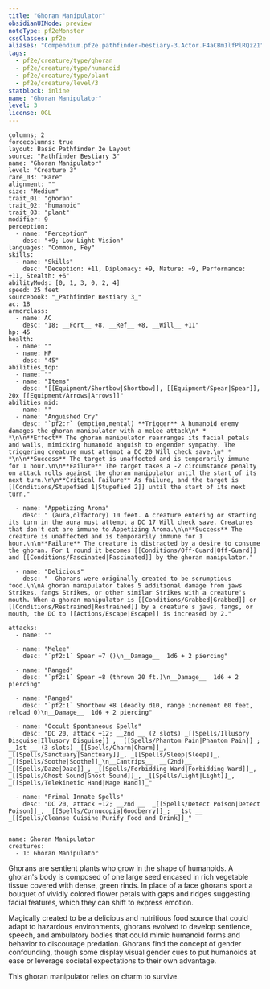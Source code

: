 ```yaml
---
title: "Ghoran Manipulator"
obsidianUIMode: preview
noteType: pf2eMonster
cssClasses: pf2e
aliases: "Compendium.pf2e.pathfinder-bestiary-3.Actor.F4aCBm1lfPlRQzZ1" 
tags:
  - pf2e/creature/type/ghoran
  - pf2e/creature/type/humanoid
  - pf2e/creature/type/plant
  - pf2e/creature/level/3
statblock: inline
name: "Ghoran Manipulator"
level: 3
license: OGL
---
```


```statblock
columns: 2
forcecolumns: true
layout: Basic Pathfinder 2e Layout
source: "Pathfinder Bestiary 3"
name: "Ghoran Manipulator"
level: "Creature 3"
rare_03: "Rare"
alignment: ""
size: "Medium"
trait_01: "ghoran"
trait_02: "humanoid"
trait_03: "plant"
modifier: 9
perception:
  - name: "Perception"
    desc: "+9; Low-Light Vision"
languages: "Common, Fey"
skills:
  - name: "Skills"
    desc: "Deception: +11, Diplomacy: +9, Nature: +9, Performance: +11, Stealth: +6"
abilityMods: [0, 1, 3, 0, 2, 4]
speed: 25 feet
sourcebook: "_Pathfinder Bestiary 3_"
ac: 18
armorclass:
  - name: AC
    desc: "18; __Fort__ +8, __Ref__ +8, __Will__ +11"
hp: 45
health:
  - name: ""
  - name: HP
    desc: "45"
abilities_top:
  - name: ""
  - name: "Items"
    desc: "[[Equipment/Shortbow|Shortbow]], [[Equipment/Spear|Spear]], 20x [[Equipment/Arrows|Arrows]]"
abilities_mid:
  - name: ""
  - name: "Anguished Cry"
    desc: "`pf2:r` (emotion,mental) **Trigger** A humanoid enemy damages the ghoran manipulator with a melee attack\n* * *\n\n**Effect** The ghoran manipulator rearranges its facial petals and wails, mimicking humanoid anguish to engender sympathy. The triggering creature must attempt a DC 20 Will check save.\n* * *\n\n**Success** The target is unaffected and is temporarily immune for 1 hour.\n\n**Failure** The target takes a -2 circumstance penalty on attack rolls against the ghoran manipulator until the start of its next turn.\n\n**Critical Failure** As failure, and the target is [[Conditions/Stupefied 1|Stupefied 2]] until the start of its next turn."

  - name: "Appetizing Aroma"
    desc: " (aura,olfactory) 10 feet. A creature entering or starting its turn in the aura must attempt a DC 17 Will check save. Creatures that don't eat are immune to Appetizing Aroma.\n\n**Success** The creature is unaffected and is temporarily immune for 1 hour.\n\n**Failure** The creature is distracted by a desire to consume the ghoran. For 1 round it becomes [[Conditions/Off-Guard|Off-Guard]] and [[Conditions/Fascinated|Fascinated]] by the ghoran manipulator."

  - name: "Delicious"
    desc: "  Ghorans were originally created to be scrumptious food.\n\nA ghoran manipulator takes 5 additional damage from jaws Strikes, fangs Strikes, or other similar Strikes with a creature's mouth. When a ghoran manipulator is [[Conditions/Grabbed|Grabbed]] or [[Conditions/Restrained|Restrained]] by a creature's jaws, fangs, or mouth, the DC to [[Actions/Escape|Escape]] is increased by 2."

attacks:
  - name: ""

  - name: "Melee"
    desc: "`pf2:1` Spear +7 ()\n__Damage__  1d6 + 2 piercing"

  - name: "Ranged"
    desc: "`pf2:1` Spear +8 (thrown 20 ft.)\n__Damage__  1d6 + 2 piercing"

  - name: "Ranged"
    desc: "`pf2:1` Shortbow +8 (deadly d10, range increment 60 feet, reload 0)\n__Damage__  1d6 + 2 piercing"

  - name: "Occult Spontaneous Spells"
    desc: "DC 20, attack +12; __2nd __ (2 slots) _[[Spells/Illusory Disguise|Illusory Disguise]]_, _[[Spells/Phantom Pain|Phantom Pain]]_; __1st __ (3 slots) _[[Spells/Charm|Charm]]_, _[[Spells/Sanctuary|Sanctuary]]_, _[[Spells/Sleep|Sleep]]_, _[[Spells/Soothe|Soothe]]_\n__Cantrips__  __(2nd)__ _[[Spells/Daze|Daze]]_, _[[Spells/Forbidding Ward|Forbidding Ward]]_, _[[Spells/Ghost Sound|Ghost Sound]]_, _[[Spells/Light|Light]]_, _[[Spells/Telekinetic Hand|Mage Hand]]_"

  - name: "Primal Innate Spells"
    desc: "DC 20, attack +12; __2nd __  _[[Spells/Detect Poison|Detect Poison]]_, _[[Spells/Cornucopia|Goodberry]]_; __1st __  _[[Spells/Cleanse Cuisine|Purify Food and Drink]]_"
 
```

```encounter-table
name: Ghoran Manipulator
creatures:
  - 1: Ghoran Manipulator
```



Ghorans are sentient plants who grow in the shape of humanoids. A ghoran's body is composed of one large seed encased in rich vegetable tissue covered with dense, green rinds. In place of a face ghorans sport a bouquet of vividly colored flower petals with gaps and ridges suggesting facial features, which they can shift to express emotion.

Magically created to be a delicious and nutritious food source that could adapt to hazardous environments, ghorans evolved to develop sentience, speech, and ambulatory bodies that could mimic humanoid forms and behavior to discourage predation. Ghorans find the concept of gender confounding, though some display visual gender cues to put humanoids at ease or leverage societal expectations to their own advantage.

This ghoran manipulator relies on charm to survive.
